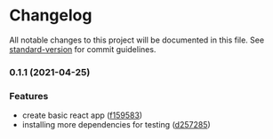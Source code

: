 # Changelog

All notable changes to this project will be documented in this file. See [standard-version](https://github.com/conventional-changelog/standard-version) for commit guidelines.

### 0.1.1 (2021-04-25)


### Features

* create basic react app ([f159583](https://github.com/getfitr/landing-page/commit/f15958342abc08b6f37a60b3915634c68b9ce6f6))
* installing more dependencies for testing ([d257285](https://github.com/getfitr/landing-page/commit/d257285cc4ec3aff5067d513f2ce6c9647149b34))
